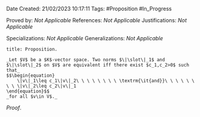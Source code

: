 <div class="topSpace"></div>

Date Created: 21/02/2023 10:17:11
Tags: #Proposition #In_Progress

Proved by: _Not Applicable_
References: _Not Applicable_
Justifications: _Not Applicable_

Specializations: _Not Applicable_
Generalizations: _Not Applicable_

``` ad-Proposition
title: Proposition.

_Let $V$ be a $K$-vector space. Two norms $\|\slot\|_1$ and $\|\slot\|_2$ on $V$ are equivalent iff there exist $c_1,c_2>0$ such that_
$$\begin{equation}
    \|v\|_1\leq c_1\|v\|_2\ \ \ \ \ \ \ \ \textrm{\it{and}}\ \ \ \ \ \ \ \ \|v\|_2\leq c_2\|v\|_1
\end{equation}$$
_for all $v\in V$._

```

_Proof_. 
